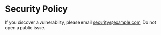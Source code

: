 # Security Policy

If you discover a vulnerability, please email security@example.com. Do not open a public issue.

